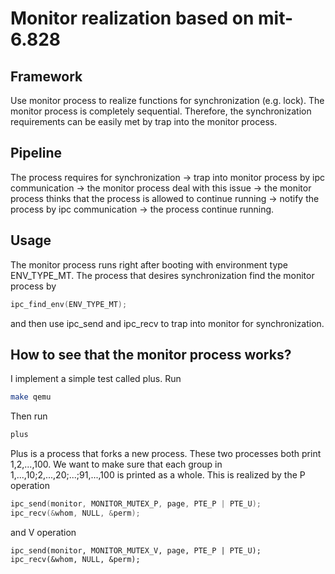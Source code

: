 # Monitor realization based on mit-6.828

## Framework
Use monitor process to realize functions for synchronization (e.g. lock). The monitor process is completely sequential. Therefore, 
the synchronization requirements can be easily met by trap into the monitor process.

## Pipeline
The process requires for synchronization $\rightarrow$ trap into monitor process by ipc communication $\rightarrow$ the monitor process 
deal with this issue $\rightarrow$ the monitor process thinks that the process is allowed to continue running $\rightarrow$ notify the
process by ipc communication $\rightarrow$ the process continue running.

## Usage
The monitor process runs right after booting with environment type ENV_TYPE_MT. The process that desires synchronization find the monitor 
process by 
```C
ipc_find_env(ENV_TYPE_MT);
```
and then use ipc_send and ipc_recv to trap into monitor for synchronization.

## How to see that the monitor process works?
I implement a simple test called plus. Run
```bash
make qemu
```
Then run
```bash
plus
```
Plus is a process that forks a new process. These two processes both print 1,2,...,100. We want to make sure that
each group in 1,...,10;2,...,20;...;91,...,100 is printed as a whole. This is realized by the P operation
``` C
ipc_send(monitor, MONITOR_MUTEX_P, page, PTE_P | PTE_U);
ipc_recv(&whom, NULL, &perm);
```
and V operation
```
ipc_send(monitor, MONITOR_MUTEX_V, page, PTE_P | PTE_U);
ipc_recv(&whom, NULL, &perm);
```

